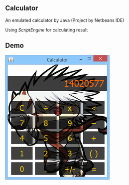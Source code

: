 ## Calculator
An emulated calculator by Java (Project by Netbeans IDE)

Using *ScriptEngine* for calculating result

## Demo
![demo image](https://github.com/bqc2212/calculator/blob/master/demo/demo.png)
